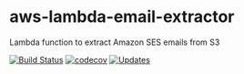 # aws-lambda-email-extractor
Lambda function to extract Amazon SES emails from S3


[![Build Status](https://travis-ci.com/vag-fuel/aws-lambda-email-extractor.svg?branch=master)](https://travis-ci.com/vag-fuel/aws-lambda-email-extractor)
[![codecov](https://codecov.io/gh/vag-fuel/aws-lambda-email-extractor/branch/master/graph/badge.svg)](https://codecov.io/gh/vag-fuel/aws-lambda-email-extractor)
[![Updates](https://pyup.io/repos/github/vag-fuel/aws-lambda-email-extractor/shield.svg)](https://pyup.io/repos/github/vag-fuel/aws-lambda-email-extractor/)
